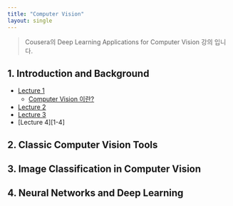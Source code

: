 ```yaml
---
title: "Computer Vision"
layout: single
---
```


> Cousera의 Deep Learning Applications for Computer Vision 강의 입니다.

## 1. Introduction and Background
* [Lecture 1][1-1]
  * [Computer Vision 이란?][11-1]
* [Lecture 2][1-2]
* [Lecture 3][1-3]
* [Lecture 4][1-4]

## 2. Classic Computer Vision Tools

## 3. Image Classification in Computer Vision

## 4. Neural Networks and Deep Learning

[1-1]: https://drive.google.com/file/d/17gyQab8HJ4vdKz8a5g_tPF9hButEAAOS/view?usp=drive_link
[11-1]: https://www.pcmag.com/news/what-is-computer-vision
[1-2]: https://drive.google.com/file/d/17irdx_Mj_Z6rJSQdCDCes8iOlIuAP4LH/view?usp=drive_link
[1-3]: https://drive.google.com/file/d/17kFtS64X-wCaVh4r_OucX9eQ4Ad42dzH/view?usp=drive_link
